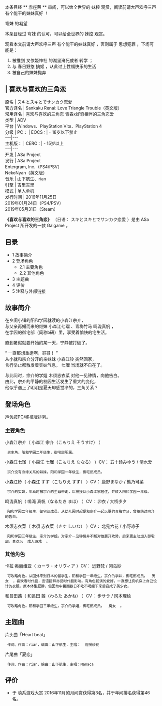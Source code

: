 本条目经 ** 赤座茜  ** 审阅，可以给全世界的  妹控  观赏，阅读前请大声欢呼三声  有个能干的妹妹真好  ！

  
穹妹  的凝望

本条目经过  穹妹  的认可，可以给全世界的  妹控  观赏。

观看本文前请大声欢呼三声  有个能干的妹妹真好  ，否则属于  思想犯罪  ，下场可能是：

  1. 被推到  叉依姬神社  的湖里淹死或者  转学  ； 
  2. 与  春日野悠  搞姬  ，从此过上性福快乐的生活 
  3. 被自己的妹妹抛弃 

|  喜欢与喜欢的三角恋  
---  
原名  |  スキとスキとでサンカク恋愛   
官方译名  |  Sankaku Renai: Love Triangle Trouble（英文版）   
常用译名  |  喜欢与喜欢的三角恋  青春x好奇相伴的三角恋爱   
类型  |  ADV   
平台  |  Windows、PlayStation Vita、PlayStation 4   
分级  |  PC：  |  EOCS  :  |  \- 18岁以下禁止   
---|---  
主机版：  |  CERO  :  |  \- 15岁以上   
---|---  
开发  |  ASa Project   
发行  |  ASa Project   
Entergram, Inc.（PS4/PSV）  
NekoNyan（英文版）  
音乐  |  山下航生、rian   
引擎  |  吉里吉里   
模式  |  单人单机   
发行时间  |  2016年11月25日   
2019年01月24日（PS4/PSV）  
2019年05月31日（Steam）  
  
**《喜欢与喜欢的三角恋》** （日语：  スキとスキとでサンカク恋愛  ）是由  ASa Project  所开发的一款  Galgame  。

##  目录

  * 1  故事简介 
  * 2  登场角色 
    * 2.1  主要角色 
    * 2.2  其他角色 
  * 3  主题曲 
  * 4  评价 
  * 5  注释与外部链接 

##  故事简介

在乡间小镇的阳和学园就读的小森江宗介，  
与父亲再婚而来的继妹  小森江七瑠  、青梅竹马  鸣泷真帆  ，  
在学园的御宅部（简称b研）里，享受着愉快的宅生活。  
  
直到暑假就要开始的某一天，宁静被打破了。  
  
“  一直都想重逢啊，哥哥！  ”  
从小就和宗介分开的亲妹妹  小森江铃  突然回家，  
言行举止都散发着实妹气息，  七瑠  当场就不自在了。  
  
与此同时，宗介的学姐  木须志衣菜  对他一见钟情，向他告白。  
由此，宗介的平静的校园生活发生了重大的变化，  
他似乎遇上了明明是夏天却感觉冷的，三角关系？

##  登场角色

声优按PC/移植版排列。

###  主要角色

小森江宗介（  小森江 宗介（こもりえ そうすけ）  ）

     男主角，阳和学园二年级生，御宅部所属。 
小森江七瑠（  小森江 七瑠（こもりえ ななる）  ）CV：  五十鈴みゆう  /  清水爱

     宗介没有血缘关系的妹妹，阳和学园一年级生，御宅部成员。 
小森江铃（  小森江 すず（こもりえ すず）  ）CV：  鹿野まなか  /  熊乃可菜

     宗介的实妹，年幼时被宗介的生母带走，后被接回小森江家居住，并转入阳和学园一年级。 
鸣泷真帆（  鳴滝 真帆（なるたき まほ）  ）CV：  卯衣  /  大桥步夕

     阳和学园二年级生，御宅部成员。从幼儿园时起便和宗介一起玩耍的青梅竹马，曾拒绝过宗介的告白。 
木须志衣菜（  木須 志衣菜（きす しいな）  ）CV：  北見六花  /  小野凉子

     阳和学园三年级生，宗介的学姐。对宗介一见钟情并不断对他展开攻势，后来更主动加入御宅部。喜欢玩  成人游戏  。 

###  其他角色

卡拉·奥丽维亚（  カーラ・オリヴィア  ）CV：  远野梵  /  冈岛妙

     可攻略角色。从国外来到日本的留学生，阳和学园一年级生，宗介的学妹，御宅部成员。  历女  ，喜欢看时代剧，言语措辞亦受时代剧影响。有角色扮演的爱好，一直想让真帆穿上自己设计的衣服。原本体型肥胖，但因为中暑而数日不吃不喝瘦下来后变成了美少女。 
和吕田茜（  和呂田 茜（わろた あかね）  ）CV：  步サラ  /  冈本理绘

     可攻略角色。阳和学园三年级生，宗介的学姐，御宅部成员。  腐女  。 

##  主题曲

片头曲「Heart beat」

     作词、作曲：rian，编曲：山下航生，主唱：  佐咲纱花 
片尾曲「夏恋」

     作词、作曲：rian，编曲：山下航生，主唱：Manaca 

##  评价

  * 于  萌系游戏大赏  2016年11月的月间赏获得第3名，并于年间排名获得第46名。 